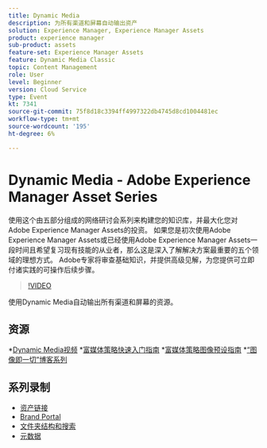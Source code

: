 ```yaml
---
title: Dynamic Media
description: 为所有渠道和屏幕自动输出资产
solution: Experience Manager, Experience Manager Assets
product: experience manager
sub-product: assets
feature-set: Experience Manager Assets
feature: Dynamic Media Classic
topic: Content Management
role: User
level: Beginner
version: Cloud Service
type: Event
kt: 7341
source-git-commit: 75f8d18c3394ff4997322db4745d8cd1004481ec
workflow-type: tm+mt
source-wordcount: '195'
ht-degree: 6%

---
```


# Dynamic Media - Adobe Experience Manager Asset Series

使用这个由五部分组成的网络研讨会系列来构建您的知识库，并最大化您对Adobe Experience Manager Assets的投资。 如果您是初次使用Adobe Experience Manager Assets或已经使用Adobe Experience Manager Assets一段时间且希望复习现有技能的从业者，那么这是深入了解解决方案最重要的五个领域的理想方式。 Adobe专家将审查基础知识，并提供高级见解，为您提供可立即付诸实践的可操作后续步骤。

>[!VIDEO](https://video.tv.adobe.com/v/332132/?quality=12&learn=on&hidetitle=true)

使用Dynamic Media自动输出所有渠道和屏幕的资源。

## 资源

*[Dynamic Media视频](https://experienceleague.adobe.com/docs/experience-manager-learn/assets/dynamic-media/dynamic-media-overview-feature-video-use.html#dynamic-media)
*[富媒体策略快速入门指南](https://www.adobe.com/content/dam/www/us/en/experience-manager/pdfs/dynamic-media-kickstart-guide-2019.pdf)
*[富媒体策略图像预设指南](https://www.adobe.com/content/dam/www/us/en/experience-manager/pdfs/dynamic-media-image-preset-guide.pdf)
*[“图像即一切”博客系列](https://business.adobe.com/blog/basics/image-is-everything-part-1-has-your-rich-media-strategy-expired)

## 系列录制

* [资产链接](asset-link.md)
* [Brand Portal](brand-portal.md)
* [文件夹结构和搜索](folder-structure-search.md)
* [元数据](metadata.md)
